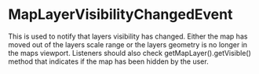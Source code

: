 # MapLayerVisibilityChangedEvent

This is used to notify that layers visibility has changed. Either the map has
moved out of the layers scale range or the layers geometry is no longer in the maps viewport.
Listeners should also check getMapLayer().getVisible() method that indicates if the map has been hidden by the user.
